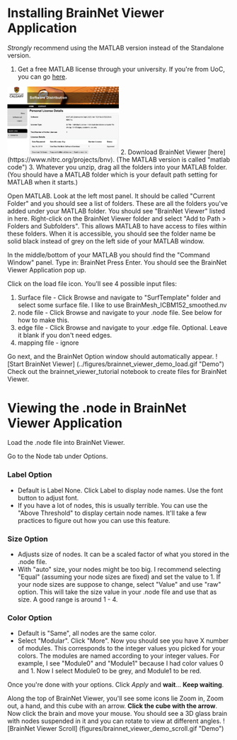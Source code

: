 # Installing BrainNet Viewer Application
*Strongly* recommend using the MATLAB version instead of the Standalone version.

1. Get a free MATLAB license through your university. If you're from UoC, you can go [here](https://iac01.ucalgary.ca/SDSWeb/LandingPage.aspx?ReturnUrl=%2fSDSWeb%2fdefault.aspx).
<img src="../figures/matlab_license.png" width="50%" height=auto>
2. Download BrainNet Viewer [here](https://www.nitrc.org/projects/bnv). (The MATLAB version is called "matlab code")
3. Whatever you unzip, drag all the folders into your MATLAB folder.
(You should have a MATLAB folder which is your default path setting for MATLAB when it starts.)

Open MATLAB. Look at the left most panel. It should be called "Current Folder" and you should see a list of folders.
These are all the folders you've added under your MATLAB folder. You should see "BrainNet Viewer" listed in here.
Right-click on the BrainNet Viewer folder and select "Add to Path > Folders and Subfolders".
This allows MATLAB to have access to files within these folders. When it is accessible, you should see
the folder name be solid black instead of grey on the left side of your MATLAB window.

In the middle/bottom of your MATLAB you should find the "Command Window" panel.
Type in: BrainNet
Press Enter.
You should see the BrainNet Viewer Application pop up.

Click on the load file icon. You'll see 4 possible input files:
1. Surface file - Click Browse and navigate to "SurfTemplate" folder and select some surface file. I like to use BrainMesh_ICBM152_smoothed.nv
2. node file - Click Browse and navigate to your .node file. See below for how to make this.
3. edge file - Click Browse and navigate to your .edge file. Optional. Leave it blank if you don't need edges.
4. mapping file - ignore

Go next, and the BrainNet Option window should automatically appear. 
![Start BrainNet Viewer] (../figures/brainnet_viewer_demo_load.gif "Demo")
Check out the brainnet_viewer_tutorial notebook to create files for BrainNet Viewer. 

# Viewing the .node in BrainNet Viewer Application

Load the .node file into BrainNet Viewer. 

Go to the Node tab under Options.

### Label Option
- Default is Label None. Click Label to display node names. Use the font button to adjust font.
- If you have a lot of nodes, this is usually terrible. You can use the "Above Threshold" to display certain node names.
It'll take a few practices to figure out how you can use this feature.

### Size Option
- Adjusts size of nodes. It can be a scaled factor of what you stored in the .node file.
- With "auto" size, your nodes might be too big. I recommend selecting "Equal" (assuming your node sizes are fixed) and
set the value to 1. If your node sizes are suppose to change, select "Value" and use "raw" option. This will take the
size value in your .node file and use that as size. A good range is around 1 - 4.

### Color Option
- Default is "Same", all nodes are the same color.
- Select "Modular". Click "More".
Now you should see you have X number of modules. This corresponds to the integer values you picked for your colors.
The modules are named according to your integer values. For example, I see "Module0" and "Module1" because I had color
values 0 and 1. Now I select Module0 to be grey, and Module1 to be red.

Once you're done with your options. Click *Apply* and **wait**... **Keep waiting**.

Along the top of BrainNet Viewer, you'll see some icons lie Zoom in, Zoom out, a hand, and this cube with an arrow.
**Click the cube with the arrow**. Now click the brain and move your mouse. You should see a 3D glass brain with nodes
suspended in it and you can rotate to view at different angles.
![BrainNet Viewer Scroll] (figures/brainnet_viewer_demo_scroll.gif "Demo")
